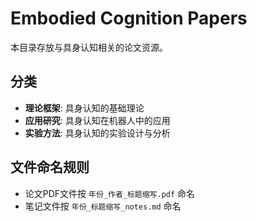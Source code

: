 # Embodied Cognition Papers

本目录存放与具身认知相关的论文资源。

## 分类
- **理论框架**: 具身认知的基础理论
- **应用研究**: 具身认知在机器人中的应用
- **实验方法**: 具身认知的实验设计与分析

## 文件命名规则
- 论文PDF文件按 `年份_作者_标题缩写.pdf` 命名
- 笔记文件按 `年份_标题缩写_notes.md` 命名